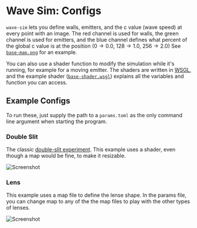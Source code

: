 # Wave Sim: Configs

`wave-sim` lets you define walls, emitters, and the c value (wave speed) at every point with an image.
The red channel is used for walls, the green channel is used for emitters, and the blue channel defines what percent of the global c value is at the position ($0 \rightarrow 0.0$, $128 \rightarrow 1.0$, $256 \rightarrow 2.0$)
See [`base-map.png`](base-map.png) for an example.

You can also use a shader function to modify the simulation while it's running, for example for a moving emitter.
The shaders are written in [WSGL](https://webgpu.rocks/wgsl/language/types), and the example shader ([`base-shader.wsgl`](base-shader.wgsl)) explains all the variables and function you can access.

## Example Configs

To run these, just supply the path to a `params.toml` as the only command line argument when starting the program.

### Double Slit

The classic [double-slit experiment](https://en.wikipedia.org/wiki/Double-slit_experiment).
This example uses a shader, even though a map would be fine, to make it resizable.

![Screenshot](https://github.com/connorslade/wave-sim/assets/50306817/f421710d-edd4-4902-9e0b-4d0fb09fe341)

### Lens

This example uses a map file to define the lense shape.
In the params file, you can change map to any of the the map files to play with the other types of lenses.

![Screenshot](https://github.com/connorslade/wave-sim/assets/50306817/f73ceaad-68ad-44a5-bf2f-69ce76462c30)
